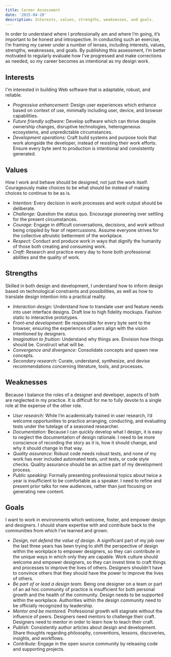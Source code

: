 ```yaml
---
title: Career Assessment
date: '2015-04-20'
description: Interests, values, strengths, weaknesses, and goals.
---
```


In order to understand where I professionally am and where I’m going, it’s important to be honest and introspective. In conducting such an exercise, I’m framing my career under a number of lenses, including interests, values, strengths, weaknesses, and goals. By publishing this assessment, I’m better motivated to regularly evaluate how I’ve progressed and make corrections as needed, so my career becomes as intentional as my design work.

## Interests

I'm interested in building Web software that is adaptable, robust, and reliable.

- *Progressive enhancement:* Design user experiences which enhance based on context of use, minimally including user, device, and browser capabilities.
- *Future friendly software:* Develop software which can thrive despite ownership changes, disruptive technologies, heterogeneous ecosystems, and unpredictable circumstances.
- *Development operations:* Craft build systems and purpose tools that work alongside the developer, instead of resisting their work efforts. Ensure every byte sent to production is intentional and consistently generated.

## Values

How I work and behave should be designed, not just the work itself. Courageously make choices to be what should be instead of making choices to continue to be as is.

- *Intention:* Every decision in work processes and work output should be deliberate.
- *Challenge:* Question the status quo. Encourage pioneering over settling for the present circumstances.
- *Courage:* Engage in difficult conversations, decisions, and work without being crippled by fear of repercussions. Assume everyone strives for the collective altruistic betterment of the workplace.
- *Respect:* Conduct and produce work in ways that dignify the humanity of those both creating and consuming work.
- *Craft:* Research and practice every day to hone both professional abilities and the quality of work.

## Strengths

Skilled in both design and development, I understand how to inform design based on technological constraints and possibilities, as well as how to translate design intention into a practical reality.

- *Interaction design:* Understand how to translate user and feature needs into user interface designs. Draft low to high fidelity mockups. Fashion static to interactive prototypes.
- *Front-end development:* Be responsible for every byte sent to the browser, ensuring the experiences of users align with the vision intentioned by designers.
- *Imagination to fruition:* Understand why things are. Envision how things should be. Construct what will be.
- *Convergence and divergence:* Consolidate concepts and spawn new concepts.
- *Secondary research:* Curate, understand, synthesize, and devise recommendations concerning literature, tools, and processes.

## Weaknesses

Because I balance the roles of a designer and developer, aspects of both are neglected in my practice. It is difficult for me to fully devote to a single role at the expense of the other role.

- *User research:* While I’m academically trained in user research, I’d welcome opportunities to practice arranging, conducting, and evaluating tests under the tutelage of a seasoned researcher.
- *Documentation:* Because I can quickly develop what I design, it is easy to neglect the documentation of design rationale. I need to be more conscience of recording the story as it is, how it should change, and why it should change in that way.
- *Quality assurance:* Robust code needs robust tests, and none of my work has ever included automated tests, unit tests, or code style checks. Quality assurance should be an active part of my development process.
- *Public speaking:* Formally presenting professional topics about twice a year is insufficient to be comfortable as a speaker. I need to refine and present prior talks for new audiences, rather than just focusing on generating new content.

## Goals

I want to work in environments which welcome, foster, and empower design and designers. I should share expertise with and contribute back to the communities from which I’ve learned and grown.

- *Design, not defend the value of design.* A significant part of my job over the last three years has been trying to shift the perspective of design within the workplace to empower designers, so they can contribute in the unique ways in which only they are capable. Work culture should welcome and empower designers, so they can invest time to craft things and processes to improve the lives of others. Designers shouldn’t have to convince others that they should have the power to improve the lives of others.
- *Be part of or lead a design team.* Being one designer on a team or part of an ad hoc community of practice is insufficient for both personal growth and the health of the community. Design needs to be supported within the workplace. Authorities within the design community need to be officially recognized by leadership.
- *Mentor and be mentored.* Professional growth will stagnate without the influence of peers. Designers need mentors to challenge their craft. Designers need to mentor in order to learn how to teach their craft.
- *Publish:* Consistently author articles about design and development. Share thoughts regarding philosophy, conventions, lessons, discoveries, insights, and workflows.
- *Contribute:* Engage in the open source community by releasing code and supporting projects.

